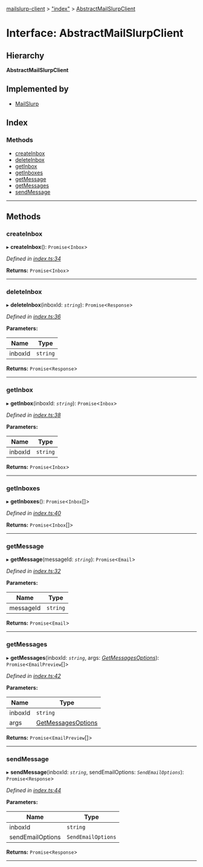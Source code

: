 [mailslurp-client](../README.md) > ["index"](../modules/_index_.md) > [AbstractMailSlurpClient](../interfaces/_index_.abstractmailslurpclient.md)

# Interface: AbstractMailSlurpClient

## Hierarchy

**AbstractMailSlurpClient**

## Implemented by

* [MailSlurp](../classes/_index_.mailslurp.md)

## Index

### Methods

* [createInbox](_index_.abstractmailslurpclient.md#createinbox)
* [deleteInbox](_index_.abstractmailslurpclient.md#deleteinbox)
* [getInbox](_index_.abstractmailslurpclient.md#getinbox)
* [getInboxes](_index_.abstractmailslurpclient.md#getinboxes)
* [getMessage](_index_.abstractmailslurpclient.md#getmessage)
* [getMessages](_index_.abstractmailslurpclient.md#getmessages)
* [sendMessage](_index_.abstractmailslurpclient.md#sendmessage)

---

## Methods

<a id="createinbox"></a>

###  createInbox

▸ **createInbox**(): `Promise`<`Inbox`>

*Defined in [index.ts:34](https://github.com/mailslurp/mailslurp-client-ts-js/blob/c076dcc/index.ts#L34)*

**Returns:** `Promise`<`Inbox`>

___
<a id="deleteinbox"></a>

###  deleteInbox

▸ **deleteInbox**(inboxId: *`string`*): `Promise`<`Response`>

*Defined in [index.ts:36](https://github.com/mailslurp/mailslurp-client-ts-js/blob/c076dcc/index.ts#L36)*

**Parameters:**

| Name | Type |
| ------ | ------ |
| inboxId | `string` |

**Returns:** `Promise`<`Response`>

___
<a id="getinbox"></a>

###  getInbox

▸ **getInbox**(inboxId: *`string`*): `Promise`<`Inbox`>

*Defined in [index.ts:38](https://github.com/mailslurp/mailslurp-client-ts-js/blob/c076dcc/index.ts#L38)*

**Parameters:**

| Name | Type |
| ------ | ------ |
| inboxId | `string` |

**Returns:** `Promise`<`Inbox`>

___
<a id="getinboxes"></a>

###  getInboxes

▸ **getInboxes**(): `Promise`<`Inbox`[]>

*Defined in [index.ts:40](https://github.com/mailslurp/mailslurp-client-ts-js/blob/c076dcc/index.ts#L40)*

**Returns:** `Promise`<`Inbox`[]>

___
<a id="getmessage"></a>

###  getMessage

▸ **getMessage**(messageId: *`string`*): `Promise`<`Email`>

*Defined in [index.ts:32](https://github.com/mailslurp/mailslurp-client-ts-js/blob/c076dcc/index.ts#L32)*

**Parameters:**

| Name | Type |
| ------ | ------ |
| messageId | `string` |

**Returns:** `Promise`<`Email`>

___
<a id="getmessages"></a>

###  getMessages

▸ **getMessages**(inboxId: *`string`*, args: *[GetMessagesOptions](../modules/_index_.md#getmessagesoptions)*): `Promise`<`EmailPreview`[]>

*Defined in [index.ts:42](https://github.com/mailslurp/mailslurp-client-ts-js/blob/c076dcc/index.ts#L42)*

**Parameters:**

| Name | Type |
| ------ | ------ |
| inboxId | `string` |
| args | [GetMessagesOptions](../modules/_index_.md#getmessagesoptions) |

**Returns:** `Promise`<`EmailPreview`[]>

___
<a id="sendmessage"></a>

###  sendMessage

▸ **sendMessage**(inboxId: *`string`*, sendEmailOptions: *`SendEmailOptions`*): `Promise`<`Response`>

*Defined in [index.ts:44](https://github.com/mailslurp/mailslurp-client-ts-js/blob/c076dcc/index.ts#L44)*

**Parameters:**

| Name | Type |
| ------ | ------ |
| inboxId | `string` |
| sendEmailOptions | `SendEmailOptions` |

**Returns:** `Promise`<`Response`>

___

